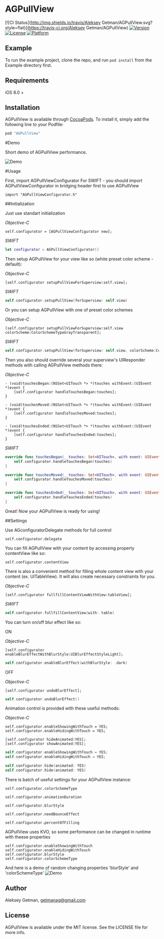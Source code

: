 # AGPullView

[![CI Status](http://img.shields.io/travis/Aleksey Getman/AGPullView.svg?style=flat)](https://travis-ci.org/Aleksey Getman/AGPullView)
[![Version](https://img.shields.io/cocoapods/v/AGPullView.svg?style=flat)](http://cocoapods.org/pods/AGPullView)
[![License](https://img.shields.io/cocoapods/l/AGPullView.svg?style=flat)](http://cocoapods.org/pods/AGPullView)
[![Platform](https://img.shields.io/cocoapods/p/AGPullView.svg?style=flat)](http://cocoapods.org/pods/AGPullView)

## Example

To run the example project, clone the repo, and run `pod install` from the Example directory first.

## Requirements

iOS 8.0 +

## Installation

AGPullView is available through [CocoaPods](http://cocoapods.org). To install
it, simply add the following line to your Podfile:

```ruby
pod "AGPullView"
```

#Demo

Short demo of AGPullView performance.


![Demo](https://s32.postimg.org/vgslyjjed/AGPull_View_demo.gif)

#Usage

First, import AGPullViewConfigurator
For SWIFT - you should import AGPullViewConfigurator in bridging header first to use AGPullView

```ObjC
import "AGPullViewConfigurator.h"
```

##Initialization

Just use standart initialization

*Objective-C*
```ObjC
self.configurator = [AGPullViewConfigurator new];
```
*SWIFT*
```Swift
let configurator = AGPullViewConfigurator()
```

Then setup AGPullView for your view like so (white preset color scheme - default):

*Objective-C*
```ObjC
[self.configurator setupPullViewForSuperview:self.view];
```
*SWIFT*
```Swift
self.configurator.setupPullView(forSuperview: self.view)
```

Or you can setup AGPullView with one of preset color schemes

*Objective-C*
```ObjC
[self.configurator setupPullViewForSuperview:self.view colorScheme:ColorSchemeTypeGrayTransparent];
```
*SWIFT*
```Swift
self.configurator.setupPullView(forSuperview: self.view, colorScheme:ColorSchemeTypeDarkTransparent)
```

Then you also should override several your superview's UIResponder methods with calling AGPullView methods there:

*Objective-C*
```ObjC
- (void)touchesBegan:(NSSet<UITouch *> *)touches withEvent:(UIEvent *)event {
    [self.configurator handleTouchesBegan:touches];
}

- (void)touchesMoved:(NSSet<UITouch *> *)touches withEvent:(UIEvent *)event {
    [self.configurator handleTouchesMoved:touches];
}

- (void)touchesEnded:(NSSet<UITouch *> *)touches withEvent:(UIEvent *)event {
    [self.configurator handleTouchesEnded:touches];
}
```
*SWIFT*
```Swift
override func touchesBegan(_ touches: Set<UITouch>, with event: UIEvent?) {
    self.configurator.handleTouchesBegan(touches)
}

override func touchesMoved(_ touches: Set<UITouch>, with event: UIEvent?) {
    self.configurator.handleTouchesMoved(touches)
}

override func touchesEnded(_ touches: Set<UITouch>, with event: UIEvent?) {
    self.configurator.handleTouchesEnded(touches)
}
```

Great! Now your AGPullView is ready for using!

##Settings

Use AGconfiguratorDelegate methods for full control
```ObjC
self.configurator.delegate
```

You can fill AGPullView with your content by accessing property contentView like so:
```ObjC
self.configurator.contentView
```

There is also a convenient method for filling whole content view with your content (ex. UITableView). It will also create necessary constraints for you.

*Objective-C*
```ObjC
[self.configurator fullfillContentViewWithView:tableView];
```
*SWIFT*
```Swift
self.configurator.fullfillContentView(with: table)
```

You can turn on/off blur effect like so: 

ON

*Objective-C*
```ObjC
[self.configurator enableBlurEffectWithBlurStyle:UIBlurEffectStyleLight];
```
```Swift
self.configurator.enableBlurEffect(withBlurStyle: .dark)
```
OFF

*Objective-C*
```ObjC
[self.configurator undoBlurEffect];
```
```Swift
self.configurator.undoBlurEffect()
```

Animation control is provided with these useful methods:

*Objective-C*
```ObjC
self.configurator.enableShowingWithTouch = YES;
self.configurator.enableHidingWithTouch = YES;

[self.configurator hideAnimated:YES];
[self.configurator showAnimated:YES];
```
```Swift
self.configurator.enableShowingWithTouch = YES;
self.configurator.enableHidingWithTouch = YES;

self.configurator.hide(animated: YES)
self.configurator.hide(animated: YES)
```

There is batch of useful settings for your AGPullView instance:
```ObjC
self.configurator.colorSchemeType

self.configurator.animationDuration

self.configurator.blurStyle

self.configurator.needBounceEffect

self.configurator.percentOfFilling
```

AGPullView uses KVO, so some performance can be changed in runtime with theese properties
```ObjC
self.configurator.enableShowingWithTouch
self.configurator.enableHidingWithTouch
self.configurator.blurStyle
self.configurator.colorSchemeType
```
And here is a demo of random changing properties 'blurStyle' and 'colorSchemeType'
![Demo](https://media.giphy.com/media/2AmsmlYktMzFS/giphy.gif)

## Author

Aleksey Getman, getmanag@gmail.com

## License

AGPullView is available under the MIT license. See the LICENSE file for more info.

